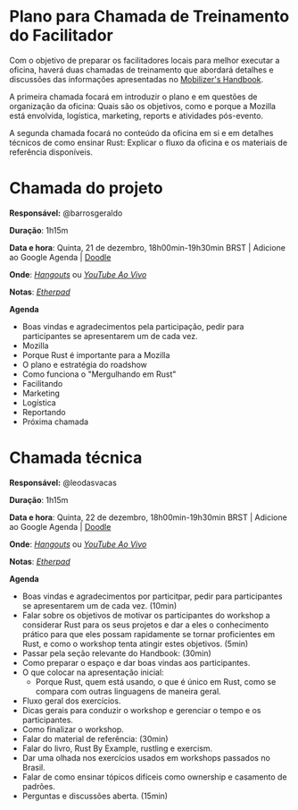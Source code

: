 # Plano para Chamada de Treinamento do Facilitador
Com o objetivo de preparar os facilitadores locais para melhor executar a oficina, haverá duas chamadas de treinamento que abordará detalhes e discussões das informações apresentadas no [Mobilizer's Handbook](../rust_brazil_mobilizers_handbook).

A primeira chamada focará em introduzir o plano e em questões de organização da oficina: Quais são os objetivos, como e porque a Mozilla está envolvida, logística, marketing, reports e atividades pós-evento.

A segunda chamada focará no conteúdo da oficina em si e em detalhes técnicos de como ensinar Rust: Explicar o fluxo da oficina e os materiais de referência disponíveis.

# Chamada do projeto

**Responsável:** @barrosgeraldo

**Duração**: 1h15m

**Data e hora**: Quinta, 21 de dezembro, 18h00min-19h30min BRST | Adicione ao Google Agenda | [Doodle](https://doodle.com/poll/95ndedr79xe86sn2)

**Onde**: [*Hangouts*](https://hangouts.google.com/hangouts/_/m32diiqgpvbxxmyr2l4fsxlykue) ou [*YouTube Ao Vivo*](http://youtu.be/4rlxB0_HD_I)

**Notas**: [*Etherpad*](https://public.etherpad-mozilla.org/p/2018rustroadshowbrasil)

**Agenda**

- Boas vindas e agradecimentos pela participação, pedir para participantes se apresentarem um de cada vez.
- Mozilla
- Porque Rust é importante para a Mozilla
- O plano e estratégia do roadshow
- Como funciona o "Mergulhando em Rust"
- Facilitando
- Marketing
- Logística
- Reportando
- Próxima chamada

# Chamada técnica

**Responsável:** @leodasvacas

**Duração**: 1h15m

**Data e hora**: Quinta, 22 de dezembro, 18h00min-19h30min BRST | Adicione ao Google Agenda | [Doodle](https://doodle.com/poll/95ndedr79xe86sn2)

**Onde**: [*Hangouts*](https://hangouts.google.com/hangouts/_/nelimixd6nc3baftrhprdhxxeue) ou [*YouTube Ao Vivo*](http://youtu.be/1jF3cI6aFJI)

**Notas**: [*Etherpad*](https://public.etherpad-mozilla.org/p/2018rustroadshowbrasil)

**Agenda**

- Boas vindas e agradecimentos por particitpar, pedir para participantes se apresentarem um de cada vez. (10min)
- Falar sobre os objetivos de motivar os participantes do workshop a considerar Rust para os seus projetos e dar a eles o conhecimento prático para que eles possam rapidamente se tornar proficientes em Rust, e como o workshop tenta atingir estes objetivos. (5min)
- Passar pela seção relevante do Handbook: (30min)
- Como preparar o espaço e dar boas vindas aos participantes.
- O que colocar na apresentação inicial:
  - Porque Rust, quem está usando, o que é único em Rust, como se compara com outras linguagens de maneira geral.
- Fluxo geral dos exercícios.
- Dicas gerais para conduzir o workshop e gerenciar o tempo e os participantes.
- Como finalizar o workshop.
- Falar do material de referência: (30min)
- Falar do livro, Rust By Example, rustling e exercism.
- Dar uma olhada nos exercícios usados em workshops passados no Brasil.
- Falar de como ensinar tópicos difíceis como ownership e casamento de padrões.
- Perguntas e discussões aberta. (15min)
